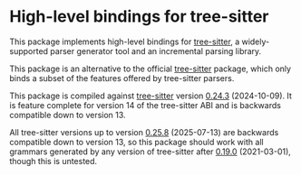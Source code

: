 # High-level bindings for tree-sitter

This package implements high-level bindings for [tree-sitter](https://tree-sitter.github.io/tree-sitter/),
a widely-supported parser generator tool and an incremental parsing library.

This package is an alternative to the official [tree-sitter](https://hackage.haskell.org/package/tree-sitter) package,
which only binds a subset of the features offered by tree-sitter parsers.

This package is compiled against [tree-sitter](https://github.com/tree-sitter/tree-sitter) version [0.24.3](https://github.com/tree-sitter/tree-sitter/releases/tag/v0.24.3) (2024-10-09).
It is feature complete for version 14 of the tree-sitter ABI and is backwards compatible down to version 13.

All tree-sitter versions up to version [0.25.8](https://github.com/tree-sitter/tree-sitter/releases/tag/v0.25.8) (2025-07-13) are backwards compatible down to version 13, so this package should work with all grammars generated by any version of tree-sitter after [0.19.0](https://github.com/tree-sitter/tree-sitter/releases/tag/v0.19.0) (2021-03-01), though this is untested.
